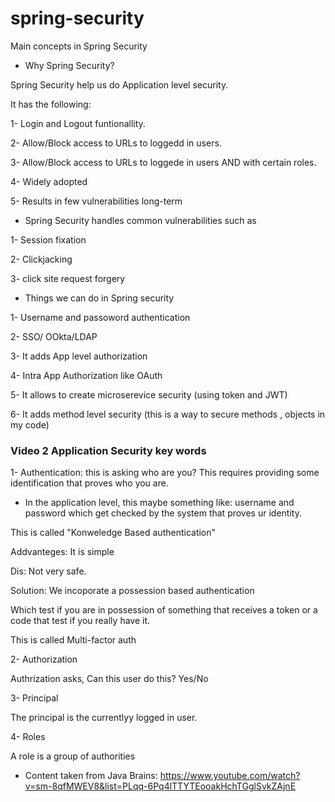# spring-security

Main concepts in Spring Security


- Why Spring Security? 

Spring Security help us do Application level security. 


It has the following:


1- Login and Logout funtionallity.


2- Allow/Block access to URLs to loggedd in users.


3- Allow/Block access to URLs to loggede in users AND with certain roles.


4- Widely adopted


5- Results in few vulnerabilities long-term



- Spring Security handles common vulnerabilities such as


1- Session fixation

2- Clickjacking

3- click site request forgery



- Things we can do in Spring security


1- Username and passoword authentication

2- SSO/ OOkta/LDAP 

3- It adds App level authorization

4- Intra App Authorization like OAuth 

5- It allows to create microserevice security (using token and JWT)

6- It adds method level security (this is a way to secure methods , objects in my code)



### Video 2 Application Security key words


1- Authentication: this is asking who are you? This requires providing some identification that proves who you are. 

- In the application level, this maybe something like: username and password which get checked by the system that proves ur identity. 


This is called "Konweledge Based authentication"

Addvanteges: It is simple


Dis: Not very safe. 


Solution: We incoporate a possession based authentication


Which test if you are in possession of something that receives a token or a code that test if you  really have it. 


This is called Multi-factor auth


2- Authorization

Authrization asks, Can this user do this? Yes/No 



3- Principal 


The principal is the currentlyy logged in user. 


4- Roles 


A role is a group of authorities 



- Content taken from Java Brains: https://www.youtube.com/watch?v=sm-8qfMWEV8&list=PLqq-6Pq4lTTYTEooakHchTGglSvkZAjnE


